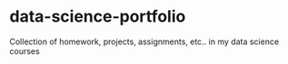 # data-science-portfolio
Collection of homework, projects, assignments, etc.. in my data science courses
